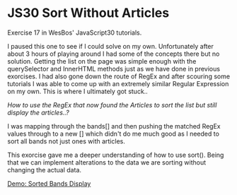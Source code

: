 # JS30 Sort Without Articles
Exercise 17 in WesBos' JavaScript30 tutorials. 

I paused this one to see if I could solve on my own. Unfortunately after about 3 hours of playing around I had some of the concepts there but no solution. Getting the list on the page was simple enough with the querySelector and InnerHTML methods just as we have done in previous exorcises. I had also gone down the route of RegEx and after scouring some tutorials I was able to come up with an extremely similar Regular Expression on my own. 
This is where I ultimately got stuck.. 

<i>How to use the RegEx that now found the Articles to sort the list but still display the articles..? </i>

I was mapping through the bands[] and then pushing the matched RegEx values through to a new [] which didn't do me much good as I needed to sort all bands not just ones with articles. 

This exorcise gave me a deeper understanding of how to use sort(). Being that we can implement alterations to the data we are sorting without changing the actual data. 

<a href="https://nikrowedevjs30-sort-without-articles.netlify.app/">Demo: Sorted Bands Display</a>
